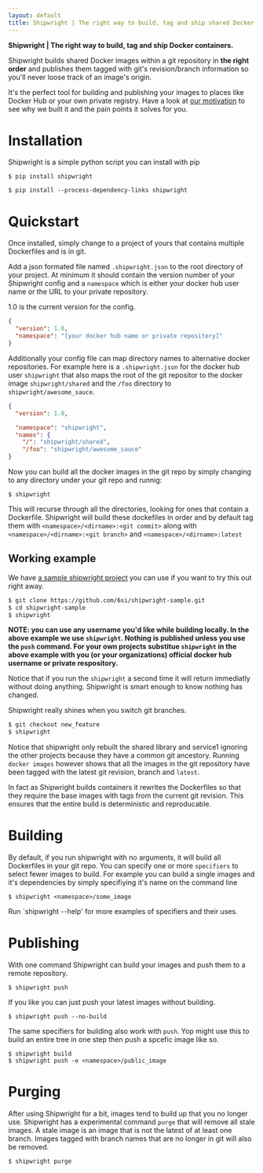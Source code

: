 ```yaml
---
layout: default
title: Shipwright | The right way to build, tag and ship shared Docker containers.
---
```


<strong>Shipwright | The right way to build, tag and 
ship Docker containers.</strong>


Shipwright builds shared Docker images within a git repository
in **the right order** and publishes them tagged with git's revision/branch
information so  you'll never loose track of an image's origin.

It's the perfect tool for building and publishing your images to places
like Docker Hub or your own private registry. Have a look at  [our motivation](docs/motivation.md) to see why we built it and the pain points it solves for you.


Installation
============

Shipwright is a simple python script you can install with pip

	$ pip install shipwright


```
$ pip install --process-dependency-links shipwright
```

Quickstart
==========

Once installed, simply change to a project of yours that contains multiple Dockerfiles and is in git. 

Add a json formated file named `.shipwright.json` to the root directory 
of your project. At minimum it should contain
the version number of your Shipwright config  and a `namespace` which
is either your docker hub user name or the URL to your private repository.

1.0 is the current version for the config.

```json
{
  "version": 1.0,
  "namespace": "[your docker hub name or private repository]"
}
```

Additionally your config file can map directory names to alternative
docker repositories. For example here is a `.shipwright.json`
for the docker hub user `shipwright` that also maps the root of the 
git repositor to the docker image `shipwright/shared` and the `/foo`
directory to `shipwright/awesome_sauce`.

```json
{
  "version": 1.0,

  "namespace": "shipwright",
  "names": {
    "/": "shipwright/shared",
    "/foo": "shipwright/awesome_sauce"
}
```

Now you can build all the docker images in the git repo by simply changing
to any directory under your git repo and runnig:

	$ shipwright
	
This will recurse through all the directories, looking for ones that contain a Dockerfile. Shipwright will build these dockefiles in order and by default tag them with `<namespace>/<dirname>:<git commit>` along with `<namespace>/<dirname>:<git branch>` and `<namespace>/<dirname>:latest`

Working example
---------------

We have [a sample shipwright project](https://github.com/6si/shipwright-sample) you can use if you want to try this out right away.

```bash
$ git clone https://github.com/6si/shipwright-sample.git
$ cd shipwright-sample
$ shipwright 
```

**NOTE: you can use any username you'd like while building locally. In the above example we use `shipwright`. Nothing is published unless you use the `push` command. For your own projects  substitue `shipwright` in the above example with you (or your organizations) official docker hub username or private respository.**

Notice that if you run the `shipwright` a second time it will return immediatly without doing anything. Shipwright is smart enough to know nothing has changed.

Shipwright really shines when you switch git branches.

```bash
$ git checkout new_feature
$ shipwright
```


Notice that shipwright only rebuilt  the shared library and service1 ignoring the other projects because they have a common git ancestory. Running `docker images` however shows that all the images in the git repository have been tagged with the latest git revision, branch and `latest`. 

In fact as Shipwright builds  containers it rewrites the Dockerfiles so that they require the base images with tags from the current git revision. This ensures that the entire build is deterministic and reproducable.


Building
=========


By default, if you run shipwright with no arguments, it will build all Dockerfiles
in your git repo. You can specify one or more `specifiers` to select fewer images to build. For example you can build a single images and it's dependencies by simply
specifiying it's name on the command line

```
$ shipwright <namespace>/some_image
```

Run `shipwright --help' for more examples of specifiers and their uses.


Publishing
==========

With one command Shipwright can build your images and push them to a remote repository.

```
$ shipwright push
``` 

If you like you can just push your latest images without building.


```
$ shipwright push --no-build 
```

The same specifiers for building also work with `push`. Yop might use this
to build an entire tree in one step then push a spcefic image like so.

```
$ shipwright build
$ shipwright push -e <namespace>/public_image
```

Purging
=======

After using Shipwright for a bit, images tend to build up that you no longer
use. Shipwright has a experimental command `purge` that will remove all stale 
images.  A stale image is an image that is not the latest of at 
least one branch. Images tagged with branch names that are no longer in git
will also be removed.

```
$ shipwright purge
```
